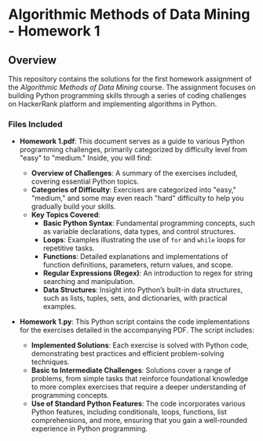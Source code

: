 # Algorithmic Methods of Data Mining - Homework 1

## Overview

This repository contains the solutions for the first homework assignment of the *Algorithmic Methods of Data Mining* course. The assignment focuses on building Python programming skills through a series of coding challenges on HackerRank platform and implementing algorithms in Python.

### Files Included

- **Homework 1.pdf**: This document serves as a guide to various Python programming challenges, primarily categorized by difficulty level from "easy" to "medium." Inside, you will find:
  
  - **Overview of Challenges**: A summary of the exercises included, covering essential Python topics.
  - **Categories of Difficulty**: Exercises are categorized into "easy," "medium," and some may even reach "hard" difficulty to help you gradually build your skills.
  - **Key Topics Covered**:
    - **Basic Python Syntax**: Fundamental programming concepts, such as variable declarations, data types, and control structures.
    - **Loops**: Examples illustrating the use of `for` and `while` loops for repetitive tasks.
    - **Functions**: Detailed explanations and implementations of function definitions, parameters, return values, and scope.
    - **Regular Expressions (Regex)**: An introduction to regex for string searching and manipulation.
    - **Data Structures**: Insight into Python’s built-in data structures, such as lists, tuples, sets, and dictionaries, with practical examples.

- **Homework 1.py**: This Python script contains the code implementations for the exercises detailed in the accompanying PDF. The script includes:
  
  - **Implemented Solutions**: Each exercise is solved with Python code, demonstrating best practices and efficient problem-solving techniques.
  - **Basic to Intermediate Challenges**: Solutions cover a range of problems, from simple tasks that reinforce foundational knowledge to more complex exercises that require a deeper understanding of programming concepts.
  - **Use of Standard Python Features**: The code incorporates various Python features, including conditionals, loops, functions, list comprehensions, and more, ensuring that you gain a well-rounded experience in Python programming.
